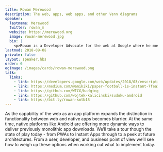 ```yaml
---
title: Rowan Merewood
description: The web, apps, web apps, and other Venn diagrams
speaker:
  lastname: Merewood
  twitter: rowan_m
  website: https://merewood.org
  image: rowan-merewood.jpg
  bio: |
    <p>Rowan is a Developer Advocate for the web at Google where he mostly focuses on driving the adoption of web platform features in e-commerce. Mostly this means looking for ways to match up neat platform features with good business metrics, or more simply: good web == good business. Outside of talking shop, you can always ask him about terrible horror films - especially if you have some terrible 80s pulp to suggest.</p>
lastmod: 2018-09-08
private: false
layout: speaker.hbs
order: 6
ogImage: /images/cards/rowan-merewood.png
talk:
  links:
    - link: https://developers.google.com/web/updates/2018/03/emscripting-a-c-library
    - link: https://medium.com/@anikiki/paper-football-is-instant-7fea124fcd3c
    - link: https://github.com/WICG/badging
    - link: https://github.com/wojtek-kalicinski/sudoku-android
    - link: https://bit.ly/rowan-sotb18
---
```


As the capability of the web as an app platform expands the distinction in functionality between web and native apps becomes blurrier. At the same time, native platforms like Android are offering more dynamic ways to deliver previously monolithic app downloads. We’ll take a tour though the state of play today - from PWAs to Instant Apps through to a peek at future architectures. From a user, developer, and business point of view we’ll see how to weigh up these options when working out what to implement today.
